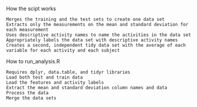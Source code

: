 How the scipt works

    Merges the training and the test sets to create one data set
    Extracts only the measurements on the mean and standard deviation for each measurement
    Uses descriptive activity names to name the activities in the data set
    Appropriately labels the data set with descriptive activity names
    Creates a second, independent tidy data set with the average of each variable for each activity and each subject

How to run_analysis.R

    Requires dplyr, data.table, and tidyr libraries
    Load both test and train data
    Load the features and activity labels
    Extract the mean and standard deviation column names and data
    Process the data
    Merge the data sets
